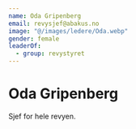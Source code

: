 ```yaml
---
name: Oda Gripenberg
email: revysjef@abakus.no
image: "@/images/ledere/Oda.webp"
gender: female
leaderOf:
  - group: revystyret
---
```


# Oda Gripenberg

Sjef for hele revyen.
